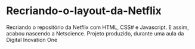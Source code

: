 # Recriando-o-layout-da-Netflix
Recriando o repositório da Netflix com HTML, CSS# e Javascript. E assim, acabou nascendo a Netscience. Projeto produzido, durante uma aula da Digital Inovation One
